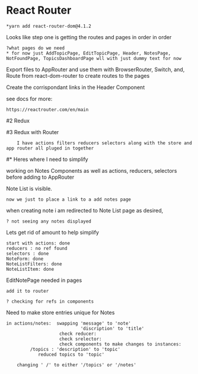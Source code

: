 # React Router

    *yarn add react-router-dom@4.1.2

Looks like step one is getting the routes and pages in order in order

    ?what pages do we need
    * for now just AddTopicPage, EditTopicPage, Header, NotesPage, NotFoundPage, TopicsDashboardPage wll with just dummy text for now
Export files to AppRouter and use them with BrowserRouter, Switch, and, Route from react-dom-router to create routes to the pages

Create the corrispondant links in the Header Component

see docs for more:

    https://reactrouter.com/en/main

#2 Redux

#3 Redux with Router

        I have actions filters reducers selectors along with the store and app router all pluged in together


#* Heres where I need to simplify

working on Notes Components as well as actions, reducers, selectors before adding to AppRouter

Note List is visible. 

    now we just to place a link to a add notes page

when creating note i am redirected to Note List page as desired, 
    
    ? not seeing any notes displayed

Lets get rid of amount to help simplify

    start with actions: done
    reducers : no ref found
    selectors : done
    NoteForm: done
    NoteListFilters: done
    NoteListItem: done

EditNotePage needed in pages

    add it to router
    
    ? checking for refs in components

Need to make store entries unique for Notes

    in actions/notes:  swapping 'message' to 'note'
                                'discription' to 'title'
                        check reducer:
                        check srelector:
                        check components to make changes to instances:
             /topics : 'description' to 'topic'
                reduced topics to 'topic'
                
        changing ' /' to either '/topics' or '/notes'